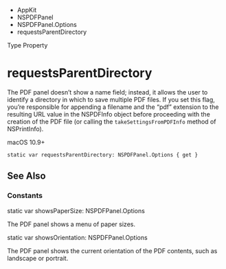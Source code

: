 

- AppKit
- NSPDFPanel
- NSPDFPanel.Options
-  requestsParentDirectory 

Type Property

# requestsParentDirectory

The PDF panel doesn’t show a name field; instead, it allows the user to identify a directory in which to save multiple PDF files. If you set this flag, you’re responsible for appending a filename and the “pdf” extension to the resulting URL value in the NSPDFInfo object before proceeding with the creation of the PDF file (or calling the `takeSettingsFromPDFInfo` method of NSPrintInfo).

macOS 10.9+

``` source
static var requestsParentDirectory: NSPDFPanel.Options { get }
```

## See Also

### Constants

static var showsPaperSize: NSPDFPanel.Options

The PDF panel shows a menu of paper sizes.

static var showsOrientation: NSPDFPanel.Options

The PDF panel shows the current orientation of the PDF contents, such as landscape or portrait.

